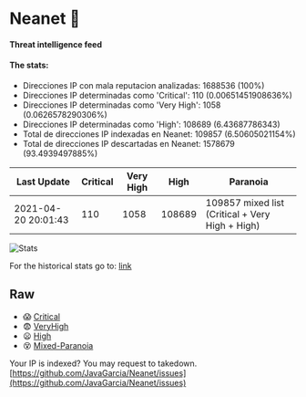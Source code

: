 # Neanet :hocho:
#### Threat intelligence feed
#### The stats:

- Direcciones IP con mala reputacion analizadas: 1688536 (100%)
- Direcciones IP determinadas como 'Critical':  110 (0.00651451908636%)
- Direcciones IP determinadas como 'Very High':  1058 (0.0626578290306%)
- Direcciones IP determinadas como 'High':  108689 (6.43687786343)
- Total de direcciones IP indexadas en Neanet:  109857 (6.50605021154%)
- Total de direcciones IP descartadas en Neanet:  1578679 (93.4939497885%)

| Last Update | Critical | Very High | High | Paranoia |
| --- | --- | --- | --- | --- |
| 2021-04-20 20:01:43 | 110 | 1058 | 108689 | 109857 mixed list (Critical + Very High + High)|

![Stats](https://docs.google.com/spreadsheets/d/e/2PACX-1vSnaNMIXVabIpDJjufMlzH7poXnshF3mgd8Is1g9ytUEzVsP5my4Trn8f-xkoLLQ38xpL3HtmUexLo6/pubchart?oid=501124687&format=image)

For the historical stats go to: [link](/stats.csv)
## Raw
- :scream: [Critical](https://raw.githubusercontent.com/JavaGarcia/Neanet/master/blacklists/neanet_critical.txt)
- :fearful: [VeryHigh](https://raw.githubusercontent.com/JavaGarcia/Neanet/master/blacklists/neanet_veryHigh.txtt)
- :frowning: [High](https://raw.githubusercontent.com/JavaGarcia/Neanet/master/blacklists/neanet_high.txt)
- :dizzy_face: [Mixed-Paranoia](https://raw.githubusercontent.com/JavaGarcia/Neanet/master/blacklists/neanet_all.txt)


Your IP is indexed? You may request to takedown. [https://github.com/JavaGarcia/Neanet/issues](https://github.com/JavaGarcia/Neanet/issues)







































































































































































































































































































































































































































































































































































































































































































































































































































































































































































































































































































































































































































































































































































































































































































































































































































































































































































































































































































































































































































































































































































































































































































































































































































































































































































































































































































































































































































































































































































































































































































































































































































































































































































































































































































































































































































































































































































































































































































































































































































































































































































































































































































































































































































































































































































































































































































































































































































































































































































































































































































































































































































































































































































































































































































































































































































































































































































































































































































































































